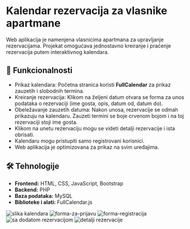 # Kalendar rezervacija za vlasnike apartmane  

Web aplikacija je namenjena vlasnicima apartmana za upravljanje rezervacijama. Projekat omogućava jednostavno kreiranje i praćenje rezervacija putem interaktivnog kalendara.  

## 🚀 Funkcionalnosti  
- Prikaz kalendara: Početna stranica koristi **FullCalendar** za prikaz zauzetih i slobodnih termina.  
- Kreiranje rezervacija: Klikom na željeni datum otvara se forma za unos podataka o rezervaciji (ime gosta, opis, datum od, datum do).  
- Obeležavanje zauzetih datuma: Nakon unosa, rezervacije se odmah prikazuju na kalendaru. Zauzeti termini se boje crvenom bojom i na toj rezervaciji stoji ime gosta.
- Klikom na unetu rezervaciju mogu se videti detalji rezervacije i ista obrisati. 
- Kalendaru mogu pristupiti samo registrovani korisnici.
- Web aplikacija je optimizovana za prikaz na svim uređajima.

## 🛠️ Tehnologije  
- **Frontend:** HTML, CSS, JavaScript, Bootstrap  
- **Backend:** PHP  
- **Baza podataka:** MySQL  
- **Biblioteke i alati:** FullCalendar.js


![slika kalendara](https://github.com/user-attachments/assets/4f4afa98-d39e-4b40-be5a-d32194dbd208)
![forma-za-prijavu](https://github.com/user-attachments/assets/030848a6-2591-4177-8aab-b74a85810ecb)
![forma-registracija](https://github.com/user-attachments/assets/c389a63d-c671-42b3-a1ac-e12f5455b84b)
![sa dodatom rezervacijom](https://github.com/user-attachments/assets/8373abd4-8aa2-4205-90e7-b6ddbcad1a6a)
![detalji rezervacije](https://github.com/user-attachments/assets/86d8055f-51c4-466f-a32d-341c1e8653f8)
